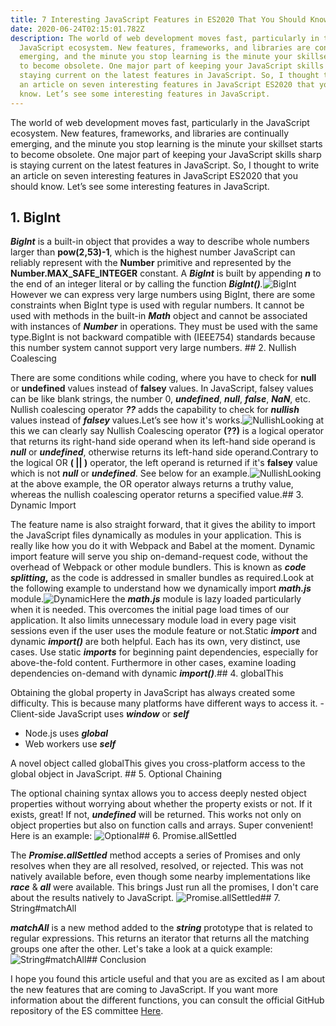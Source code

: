```yaml
---
title: 7 Interesting JavaScript Features in ES2020 That You Should Know
date: 2020-06-24T02:15:01.782Z
description: The world of web development moves fast, particularly in the
  JavaScript ecosystem. New features, frameworks, and libraries are continually
  emerging, and the minute you stop learning is the minute your skillset starts
  to become obsolete. One major part of keeping your JavaScript skills sharp is
  staying current on the latest features in JavaScript. So, I thought to write
  an article on seven interesting features in JavaScript ES2020 that you should
  know. Let’s see some interesting features in JavaScript.
---
```

The world of web development moves fast, particularly in the JavaScript ecosystem. New features, frameworks, and libraries are continually emerging, and the minute you stop learning is the minute your skillset starts to become obsolete. One major part of keeping your JavaScript skills sharp is staying current on the latest features in JavaScript. So, I thought to write an article on seven interesting features in JavaScript ES2020 that you should know. Let’s see some interesting features in JavaScript.

## 1. BigInt

***BigInt*** is a built-in object that provides a way to describe whole numbers larger than **pow(2,53)-1**, which is the highest number JavaScript can reliably represent with the **Number** primitive and represented by the **Number.MAX_SAFE_INTEGER** constant. A ***BigInt*** is built by appending ***n*** to the end of an integer literal or by calling the function ***BigInt()****.*![BigInt](https://kriss.io/wp-content/uploads/2020/06/1-1.png)However we can express very large numbers using BigInt, there are some constraints when BigInt type is used with regular numbers. It cannot be used with methods in the built-in ***Math*** object and cannot be associated with instances of ***Number*** in operations. They must be used with the same type.BigInt is not backward compatible with (IEEE754) standards because this number system cannot support very large numbers. ## 2. Nullish Coalescing

There are some conditions while coding, where you have to check for **null** or **undefined** values instead of **falsey** values. In JavaScript, falsey values can be like blank strings, the number 0, ***undefined***, ***null***, ***false***, ***NaN***, etc. Nullish coalescing operator ***??*** adds the capability to check for ***nullish*** values instead of ***falsey*** values.Let’s see how it\'s works.![Nullish](https://kriss.io/wp-content/uploads/2020/06/2-1.png)Looking at this we can clearly say Nullish Coalescing operator **(??)** is a logical operator that returns its right-hand side operand when its left-hand side operand is ***null*** or ***undefined***, otherwise returns its left-hand side operand.Contrary to the logical OR **( || )** operator, the left operand is returned if it\'s **falsey** value which is not ***null*** or ***undefined***. See below for an example.![Nullish](https://kriss.io/wp-content/uploads/2020/06/3.png)Looking at the above example, the OR operator always returns a truthy value, whereas the nullish coalescing operator returns a specified value.## 3. Dynamic Import

The feature name is also straight forward, that it gives the ability to import the JavaScript files dynamically as modules in your application. This is really like how you do it with Webpack and Babel at the moment. Dynamic import feature will serve you ship on-demand-request code, without the overhead of Webpack or other module bundlers. This is known as ***code splitting*,** as the code is addressed in smaller bundles as required.Look at the following example to understand how we dynamically import ***math.js*** module.![Dynamic](https://kriss.io/wp-content/uploads/2020/06/4.png)Here the ***math.js*** module is lazy loaded particularly when it is needed. This overcomes the initial page load times of our application. It also limits unnecessary module load in every page visit sessions even if the user uses the module feature or not.Static ***import*** and dynamic ***import()*** are both helpful. Each has its own, very distinct, use cases. Use static ***imports*** for beginning paint dependencies, especially for above-the-fold content. Furthermore in other cases, examine loading dependencies on-demand with dynamic ***import()***.## 4. globalThis

Obtaining the global property in JavaScript has always created some difficulty. This is because many platforms have different ways to access it. - Client-side JavaScript uses ***window*** or ***self***
- Node.js uses ***global***
- Web workers use ***self***

A novel object called globalThis gives you cross-platform access to the global object in JavaScript. ## 5. Optional Chaining

The optional chaining syntax allows you to access deeply nested object properties without worrying about whether the property exists or not. If it exists, great! If not, ***undefined*** will be returned. This works not only on object properties but also on function calls and arrays. Super convenient! Here is an example: ![Optional](https://kriss.io/wp-content/uploads/2020/06/5.png)## 6. Promise.allSettled

The ***Promise.allSettled*** method accepts a series of Promises and only resolves when they are all resolved, resolved, or rejected. This was not natively available before, even though some nearby implementations like ***race*** & ***all*** were available. This brings Just run all the promises, I don\'t care about the results natively to JavaScript. ![Promise.allSettled](https://kriss.io/wp-content/uploads/2020/06/6.png)## 7. String#matchAll

***matchAll*** is a new method added to the ***string*** prototype that is related to regular expressions. This returns an iterator that returns all the matching groups one after the other. Let\'s take a look at a quick example: ![String#matchAll](https://kriss.io/wp-content/uploads/2020/06/7.png)## Conclusion

I hope you found this article useful and that you are as excited as I am about the new features that are coming to JavaScript. If you want more information about the different functions, you can consult the official GitHub repository of the ES committee [Here](https://github.com/tc39/proposals/blob/master/finished-proposals.md).